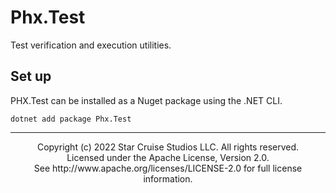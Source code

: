 # Phx.Test

Test verification and execution utilities.

## Set up

PHX.Test can be installed as a Nuget package using the .NET CLI.

```shell
dotnet add package Phx.Test
```

---

<div align="center">
Copyright (c) 2022 Star Cruise Studios LLC. All rights reserved.<br/>
Licensed under the Apache License, Version 2.0.<br/>
See http://www.apache.org/licenses/LICENSE-2.0 for full license information.<br/>
</div>